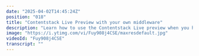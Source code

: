 ```yaml
---
date: "2025-04-02T14:45:24Z"
position: "018"
title: "Contentstack Live Preview with your own middleware"
description: "Learn how to use the Contentstack Live preview when you have created your own middleware.\n\nLearn more in our academy: https://contentstack.com/academy\nTalk to us on Discord: https://community.contentstack.com/\nTry Contentstack for free: https://www.contentstack.com/try-for-free"
image: "https://i.ytimg.com/vi/Fuy908j4CSE/maxresdefault.jpg"
videoId: "Fuy908j4CSE"
transcript: ""
---
```


